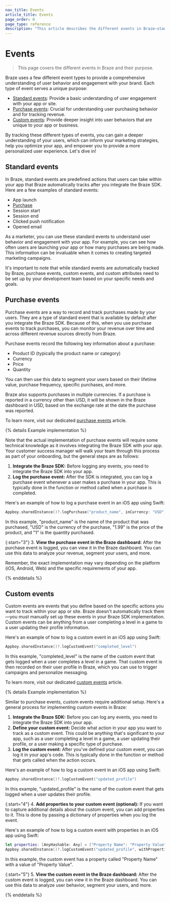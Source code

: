 ```yaml
---
nav_title: Events
article_title: Events
page_order: 0
page_type: reference
description: "This article describes the different events in Braze—standard events, purchase events, and custom events—and their purpose."
---
```


# Events 

> This page covers the different events in Braze and their purpose.

Braze uses a few different event types to provide a comprehensive understanding of user behavior and engagement with your brand. Each type of event serves a unique purpose:

- [Standard events](#standard-events): Provide a basic understanding of user engagement with your app or site.
- [Purchase events](#purchase-events): Crucial for understanding user purchasing behavior and for tracking revenue. 
- [Custom events](#custom-events): Provide deeper insight into user behaviors that are unique to your app or business.

By tracking these different types of events, you can gain a deeper understanding of your users, which can inform your marketing strategies, help you optimize your app, and empower you to provide a more personalized user experience. Let's dive in!

## Standard events

In Braze, standard events are predefined actions that users can take within your app that Braze automatically tracks after you integrate the Braze SDK. Here are a few examples of standard events:

- App launch
- [Purchase](#purchase-events)
- Session start
- Session end
- Clicked push notification
- Opened email

As a marketer, you can use these standard events to understand user behavior and engagement with your app. For example, you can see how often users are launching your app or how many purchases are being made. This information can be invaluable when it comes to creating targeted marketing campaigns.

It's important to note that while standard events are automatically tracked by Braze, purchase events, custom events, and custom attributes need to be set up by your development team based on your specific needs and goals.

## Purchase events

Purchase events are a way to record and track purchases made by your users. They are a type of standard event that is available by default after you integrate the Braze SDK. Because of this, when you use purchase events to track purchases, you can monitor your revenue over time and across different revenue sources directly from Braze.

Purchase events record the following key information about a purchase:

- Product ID (typically the product name or category)
- Currency
- Price
- Quantity

You can then use this data to segment your users based on their lifetime value, purchase frequency, specific purchases, and more.

Braze also supports purchases in multiple currencies. If a purchase is reported in a currency other than USD, it will be shown in the Braze dashboard in USD, based on the exchange rate at the date the purchase was reported.

To learn more, visit our dedicated [purchase events]({{site.baseurl}}/user_guide/data_and_analytics/custom_data/purchase_events/) article.

{% details Example implementation %}

Note that the actual implementation of purchase events will require some technical knowledge as it involves integrating the Braze SDK with your app. Your customer success manager will walk your team through this process as part of your onboarding, but the general steps are as follows:

1. **Integrate the Braze SDK:** Before logging any events, you need to integrate the Braze SDK into your app.
2. **Log the purchase event:** After the SDK is integrated, you can log a purchase event whenever a user makes a purchase in your app. This is typically done in the function or method called when a purchase is completed.

Here's an example of how to log a purchase event in an iOS app using Swift:

```swift
Appboy.sharedInstance()?.logPurchase("product_name", inCurrency: "USD", atPrice: NSDecimalNumber(string: "1.99"), withQuantity: 1)
```

In this example, "product_name" is the name of the product that was purchased, "USD" is the currency of the purchase, "1.99" is the price of the product, and "1" is the quantity purchased.

{:start="3"}
3. **View the purchase event in the Braze dashboard:** After the purchase event is logged, you can view it in the Braze dashboard. You can use this data to analyze your revenue, segment your users, and more.

Remember, the exact implementation may vary depending on the platform (iOS, Android, Web) and the specific requirements of your app. 

{% enddetails %}

## Custom events

Custom events are events that you define based on the specific actions you want to track within your app or site. Braze doesn't automatically track them—you must manually set up these events in your Braze SDK implementation. Custom events can be anything from a user completing a level in a game to a user updating their profile information.

Here's an example of how to log a custom event in an iOS app using Swift:

```swift
Appboy.sharedInstance()?.logCustomEvent("completed_level")
```

In this example, "completed_level" is the name of the custom event that gets logged when a user completes a level in a game. That custom event is then recorded on their user profile in Braze, which you can use to trigger campaigns and personalize messaging.

To learn more, visit our dedicated [custom events]({{site.baseurl}}/user_guide/data_and_analytics/custom_data/custom_events/) article.

{% details Example implementation %}

Similar to purchase events, custom events require additional setup. Here's a general process for implementing custom events in Braze:

1. **Integrate the Braze SDK:** Before you can log any events, you need to integrate the Braze SDK into your app.
2. **Define your custom event:** Decide what action in your app you want to track as a custom event. This could be anything that's significant to your app, such as a user completing a level in a game, a user updating their profile, or a user making a specific type of purchase.
3. **Log the custom event:** After you've defined your custom event, you can log it in your app's code. This is typically done in the function or method that gets called when the action occurs.

Here's an example of how to log a custom event in an iOS app using Swift:

```swift
Appboy.sharedInstance()?.logCustomEvent("updated_profile")
```

In this example, "updated_profile" is the name of the custom event that gets logged when a user updates their profile.

{:start="4"}
4. **Add properties to your custom event (optional):** If you want to capture additional details about the custom event, you can add properties to it. This is done by passing a dictionary of properties when you log the event.

Here's an example of how to log a custom event with properties in an iOS app using Swift:

```swift
let properties: [AnyHashable: Any] = ["Property Name": "Property Value"]
Appboy.sharedInstance()?.logCustomEvent("updated_profile", withProperties: properties)
```

In this example, the custom event has a property called "Property Name" with a value of "Property Value".

{:start="5"}
5. **View the custom event in the Braze dashboard:** After the custom event is logged, you can view it in the Braze dashboard. You can use this data to analyze user behavior, segment your users, and more.

{% enddetails %}

<!--

### Using custom events instead of purchase events to track purchases

You might prefer to use custom events to track purchases if you need to capture more specific or additional information about the purchase that the standard purchase event doesn't cover. Here's what you can do with custom events that you can't accomplish with purchase events:

- **Custom definitions:** Custom events can be defined based on any significant action within your app. This level of customization is not available with standard purchase events, which are predefined and specifically designed to track purchases.
- **Additional properties:** You can log additional properties to custom events that provide more context about the event. For example, you could log a custom event when a user makes a purchase and include properties such as the product category or the payment method. This is not possible with standard purchase events, which have a fixed schema that only tracks the product name, currency, price, and quantity.
- **Event frequency:** Custom events allow you to track the frequency of specific actions. With purchase events, you can only track the occurrence of purchases, not other types of actions.

#### Use case 1

Let's say you have an ecommerce app, and you want to track the purchase itself and the product category. The standard purchase event in Braze does not capture this level of detail, so you could use a custom event instead.

Here's an example of how you might do this in an iOS app using Swift:

```swift
let properties: [AnyHashable: Any] = ["Product Category": "Electronics"]
Appboy.sharedInstance()?.logCustomEvent("Purchase", withProperties: properties)
```

In this example, "Purchase" is the name of the custom event, and the properties dictionary contains additional information about the event. In this case, the product category is "Electronics". Now you can segment your users based on the product categories they purchase from.

#### Use case 2

Consider a fitness app where users can purchase personal training sessions or premium workout plans. In this case, you might want to track these purchases as custom events to capture additional details about the purchase.

Here's an example of how you might do this in an iOS app using Swift:

```swift
let properties: [AnyHashable: Any] = ["Workout Plan": "10 Sessions Personal Training"]
Appboy.sharedInstance()?.logCustomEvent("Purchase", withProperties: properties)
```

In this example, "Purchase" is the name of the custom event, and the properties dictionary contains additional information about the event. In this case, the workout plan is "10 Sessions Personal Training". Now you can segment your users based on the types of workout plans they purchase.

-->


[1]: {{site.baseurl}}/user_guide/data_and_analytics/custom_data/custom_events/
